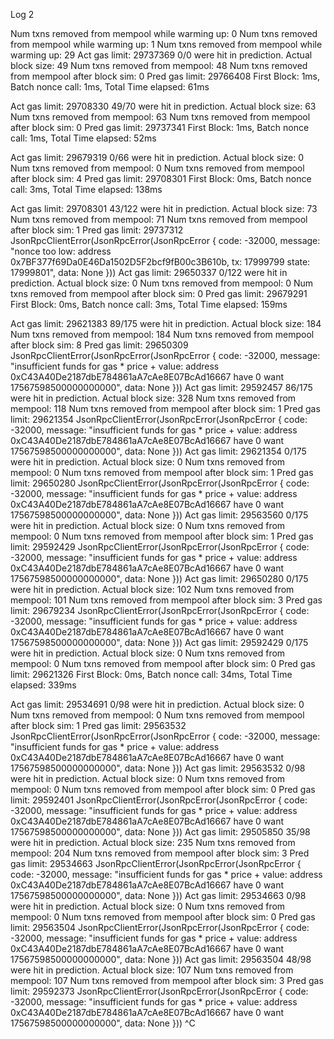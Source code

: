 Log 2

Num txns removed from mempool while warming up: 0
Num txns removed from mempool while warming up: 1
Num txns removed from mempool while warming up: 29
Act gas limit: 29737369
0/0 were hit in prediction. Actual block size: 49
Num txns removed from mempool: 48
Num txns removed from mempool after block sim: 0
Pred gas limit: 29766408
First Block: 1ms, Batch nonce call: 1ms, Total Time elapsed: 61ms



Act gas limit: 29708330
49/70 were hit in prediction. Actual block size: 63
Num txns removed from mempool: 63
Num txns removed from mempool after block sim: 0
Pred gas limit: 29737341
First Block: 1ms, Batch nonce call: 1ms, Total Time elapsed: 52ms



Act gas limit: 29679319
0/66 were hit in prediction. Actual block size: 0
Num txns removed from mempool: 0
Num txns removed from mempool after block sim: 4
Pred gas limit: 29708301
First Block: 0ms, Batch nonce call: 3ms, Total Time elapsed: 138ms



Act gas limit: 29708301
43/122 were hit in prediction. Actual block size: 73
Num txns removed from mempool: 71
Num txns removed from mempool after block sim: 1
Pred gas limit: 29737312
JsonRpcClientError(JsonRpcError(JsonRpcError { code: -32000, message: "nonce too low: address 0x7BF377f69Da0E46Da1502D5F2bcf9fB00c3B610b, tx: 17999799 state: 17999801", data: None }))
Act gas limit: 29650337
0/122 were hit in prediction. Actual block size: 0
Num txns removed from mempool: 0
Num txns removed from mempool after block sim: 0
Pred gas limit: 29679291
First Block: 0ms, Batch nonce call: 3ms, Total Time elapsed: 159ms



Act gas limit: 29621383
89/175 were hit in prediction. Actual block size: 184
Num txns removed from mempool: 184
Num txns removed from mempool after block sim: 8
Pred gas limit: 29650309
JsonRpcClientError(JsonRpcError(JsonRpcError { code: -32000, message: "insufficient funds for gas * price + value: address 0xC43A40De2187dbE784861aA7cAe8E07BcAd16667 have 0 want 17567598500000000000", data: None }))
Act gas limit: 29592457
86/175 were hit in prediction. Actual block size: 328
Num txns removed from mempool: 118
Num txns removed from mempool after block sim: 1
Pred gas limit: 29621354
JsonRpcClientError(JsonRpcError(JsonRpcError { code: -32000, message: "insufficient funds for gas * price + value: address 0xC43A40De2187dbE784861aA7cAe8E07BcAd16667 have 0 want 17567598500000000000", data: None }))
Act gas limit: 29621354
0/175 were hit in prediction. Actual block size: 0
Num txns removed from mempool: 0
Num txns removed from mempool after block sim: 1
Pred gas limit: 29650280
JsonRpcClientError(JsonRpcError(JsonRpcError { code: -32000, message: "insufficient funds for gas * price + value: address 0xC43A40De2187dbE784861aA7cAe8E07BcAd16667 have 0 want 17567598500000000000", data: None }))
Act gas limit: 29563560
0/175 were hit in prediction. Actual block size: 0
Num txns removed from mempool: 0
Num txns removed from mempool after block sim: 1
Pred gas limit: 29592429
JsonRpcClientError(JsonRpcError(JsonRpcError { code: -32000, message: "insufficient funds for gas * price + value: address 0xC43A40De2187dbE784861aA7cAe8E07BcAd16667 have 0 want 17567598500000000000", data: None }))
Act gas limit: 29650280
0/175 were hit in prediction. Actual block size: 102
Num txns removed from mempool: 101
Num txns removed from mempool after block sim: 3
Pred gas limit: 29679234
JsonRpcClientError(JsonRpcError(JsonRpcError { code: -32000, message: "insufficient funds for gas * price + value: address 0xC43A40De2187dbE784861aA7cAe8E07BcAd16667 have 0 want 17567598500000000000", data: None }))
Act gas limit: 29592429
0/175 were hit in prediction. Actual block size: 0
Num txns removed from mempool: 0
Num txns removed from mempool after block sim: 0
Pred gas limit: 29621326
First Block: 0ms, Batch nonce call: 34ms, Total Time elapsed: 339ms



Act gas limit: 29534691
0/98 were hit in prediction. Actual block size: 0
Num txns removed from mempool: 0
Num txns removed from mempool after block sim: 1
Pred gas limit: 29563532
JsonRpcClientError(JsonRpcError(JsonRpcError { code: -32000, message: "insufficient funds for gas * price + value: address 0xC43A40De2187dbE784861aA7cAe8E07BcAd16667 have 0 want 17567598500000000000", data: None }))
Act gas limit: 29563532
0/98 were hit in prediction. Actual block size: 0
Num txns removed from mempool: 0
Num txns removed from mempool after block sim: 0
Pred gas limit: 29592401
JsonRpcClientError(JsonRpcError(JsonRpcError { code: -32000, message: "insufficient funds for gas * price + value: address 0xC43A40De2187dbE784861aA7cAe8E07BcAd16667 have 0 want 17567598500000000000", data: None }))
Act gas limit: 29505850
35/98 were hit in prediction. Actual block size: 235
Num txns removed from mempool: 204
Num txns removed from mempool after block sim: 3
Pred gas limit: 29534663
JsonRpcClientError(JsonRpcError(JsonRpcError { code: -32000, message: "insufficient funds for gas * price + value: address 0xC43A40De2187dbE784861aA7cAe8E07BcAd16667 have 0 want 17567598500000000000", data: None }))
Act gas limit: 29534663
0/98 were hit in prediction. Actual block size: 0
Num txns removed from mempool: 0
Num txns removed from mempool after block sim: 0
Pred gas limit: 29563504
JsonRpcClientError(JsonRpcError(JsonRpcError { code: -32000, message: "insufficient funds for gas * price + value: address 0xC43A40De2187dbE784861aA7cAe8E07BcAd16667 have 0 want 17567598500000000000", data: None }))
Act gas limit: 29563504
48/98 were hit in prediction. Actual block size: 107
Num txns removed from mempool: 107
Num txns removed from mempool after block sim: 3
Pred gas limit: 29592373
JsonRpcClientError(JsonRpcError(JsonRpcError { code: -32000, message: "insufficient funds for gas * price + value: address 0xC43A40De2187dbE784861aA7cAe8E07BcAd16667 have 0 want 17567598500000000000", data: None }))
^C